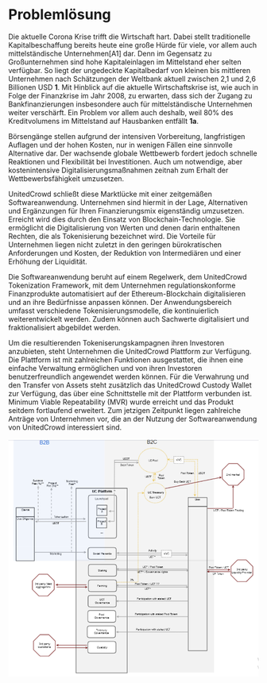 # Problemlösung

Die aktuelle Corona Krise trifft die Wirtschaft hart. Dabei stellt traditionelle Kapitalbeschaffung bereits heute eine große Hürde für viele, vor allem auch mittelständische Unternehmen\[A1\]  dar. Denn im Gegensatz zu Großunternehmen sind hohe Kapitaleinlagen im Mittelstand eher selten verfügbar. So liegt der ungedeckte Kapitalbedarf von kleinen bis mittleren Unternehmen nach Schätzungen der Weltbank aktuell zwischen 2,1 und 2,6 Billionen USD **1**. Mit Hinblick auf die aktuelle Wirtschaftskrise ist, wie auch in Folge der Finanzkrise im Jahr 2008, zu erwarten, dass sich der Zugang zu Bankfinanzierungen insbesondere auch für mittelständische Unternehmen weiter verschärft. Ein Problem vor allem auch deshalb, weil 80% des Kreditvolumens im Mittelstand auf Hausbanken entfällt **1a**.

Börsengänge stellen aufgrund der intensiven Vorbereitung, langfristigen Auflagen und der hohen Kosten, nur in wenigen Fällen eine sinnvolle Alternative dar. Der wachsende globale Wettbewerb fordert jedoch schnelle Reaktionen und Flexibilität bei Investitionen. Auch um notwendige, aber kostenintensive Digitalisierungsmaßnahmen zeitnah zum Erhalt der Wettbewerbsfähigkeit umzusetzen.

UnitedCrowd schließt diese Marktlücke mit einer zeitgemäßen Softwareanwendung. Unternehmen sind hiermit in der Lage, Alternativen und Ergänzungen für Ihren Finanzierungsmix eigenständig umzusetzen. Erreicht wird dies durch den Einsatz von Blockchain-Technologie. Sie ermöglicht die Digitalisierung von Werten und denen darin enthaltenen Rechten, die als Tokenisierung bezeichnet wird. Die Vorteile für Unternehmen liegen nicht zuletzt in den geringen bürokratischen Anforderungen und Kosten, der Reduktion von Intermediären und einer Erhöhung der Liquidität.

Die Softwareanwendung beruht auf einem Regelwerk, dem UnitedCrowd Tokenization Framework, mit dem Unternehmen regulationskonforme Finanzprodukte automatisiert auf der Ethereum-Blockchain digitalisieren und an ihre Bedürfnisse anpassen können. Der Anwendungsbereich umfasst verschiedene Tokenisierungsmodelle, die kontinuierlich weiterentwickelt werden. Zudem können auch Sachwerte digitalisiert und fraktionalisiert abgebildet werden.

Um die resultierenden Tokeniserungskampagnen ihren Investoren anzubieten, steht Unternehmen die UnitedCrowd Plattform zur Verfügung. Die Plattform ist mit zahlreichen Funktionen ausgestattet, die ihnen eine einfache Verwaltung ermöglichen und von ihren Investoren benutzerfreundlich angewendet werden können. Für die Verwahrung und den Transfer von Assets steht zusätzlich das UnitedCrowd Custody Wallet zur Verfügung, das über eine Schnittstelle mit der Plattform verbunden ist. Minimum Viable Repeatability \(MVR\) wurde erreicht und das Produkt seitdem fortlaufend erweitert. Zum jetzigen Zeitpunkt liegen zahlreiche Anträge von Unternehmen vor, die an der Nutzung der Softwareanwendung von UnitedCrowd interessiert sind.

![](.gitbook/assets/grafik%20%287%29.png)

